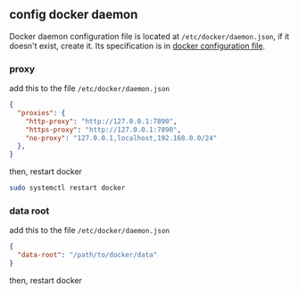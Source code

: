 ## config docker daemon

Docker daemon configuration file is located at `/etc/docker/daemon.json`, if it doesn't exist, create it. Its specification is in [docker configuration file](https://docs.docker.com/reference/cli/dockerd/#daemon-configuration-file).

### proxy

add this to the file `/etc/docker/daemon.json`

```json
{
  "proxies": {
    "http-proxy": "http://127.0.0.1:7890",
    "https-proxy": "http://127.0.0.1:7890",
    "no-proxy": "127.0.0.1,localhost,192.168.0.0/24"
  },
}
```

then, restart docker

```bash
sudo systemctl restart docker
```

### data root

add this to the file `/etc/docker/daemon.json`

```json
{
  "data-root": "/path/to/docker/data"
}
```

then, restart docker

```bash
